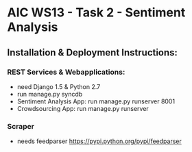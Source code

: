 AIC WS13 - Task 2 - Sentiment Analysis
======================================

Installation & Deployment Instructions:
---------------------------------------

### REST Services & Webapplications:
* need Django 1.5 & Python 2.7
* run manage.py syncdb
* Sentiment Analysis App: run manage.py runserver 8001
* Crowdsourcing      App: run manage.py runserver


### Scraper
* needs feedparser https://pypi.python.org/pypi/feedparser
